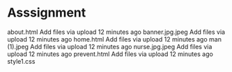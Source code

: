 # Asssignment
about.html
Add files via upload
12 minutes ago
banner.jpg.jpeg
Add files via upload
12 minutes ago
home.html
Add files via upload
12 minutes ago
man (1).jpeg
Add files via upload
12 minutes ago
nurse.jpg.jpeg
Add files via upload
12 minutes ago
prevent.html
Add files via upload
12 minutes ago
style1.css
